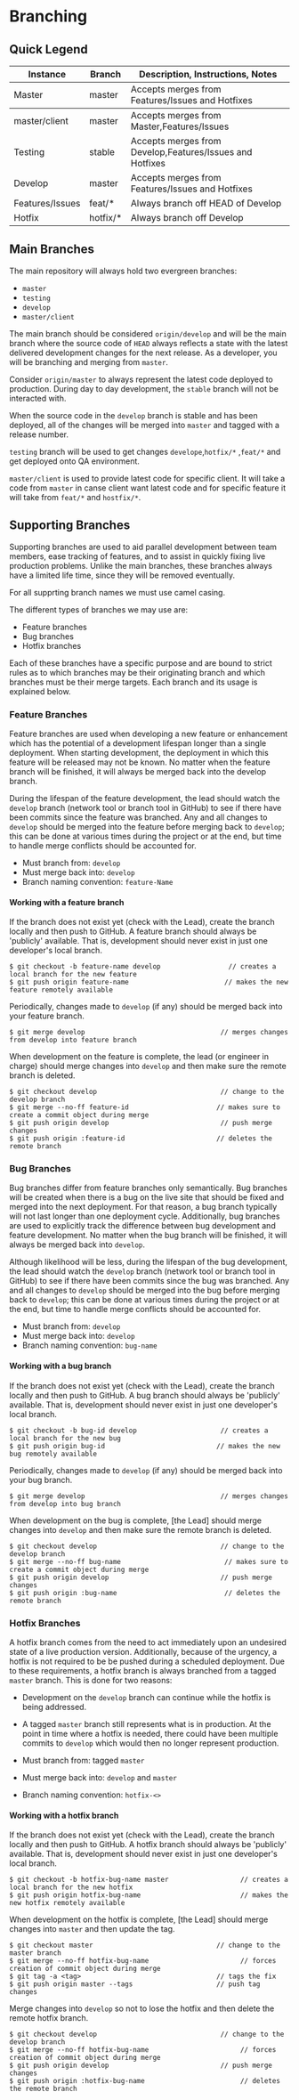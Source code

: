 # Branching

## Quick Legend

<table>
  <thead>
    <tr>
      <th>Instance</th>
      <th>Branch</th>
      <th>Description, Instructions, Notes</th>
    </tr>
  </thead>
  <tbody>
     <tr>
      <td>Master</td>
      <td>master</td>
      <td>Accepts merges from Features/Issues and Hotfixes</td>
    </tr>
    <tbody>
     <tr>
      <td>master/client</td>
      <td>master</td>
      <td>Accepts merges from Master,Features/Issues </td>
    </tr>
    <tr>
      <td>Testing</td>
      <td>stable</td>
      <td>Accepts merges from Develop,Features/Issues and Hotfixes</td>
    </tr>
    <tr>
      <td>Develop</td>
      <td>master</td>
      <td>Accepts merges from Features/Issues and Hotfixes</td>
    </tr>
    <tr>
      <td>Features/Issues</td>
      <td>feat/*</td>
      <td>Always branch off HEAD of Develop</td>
    </tr>
    <tr>
      <td>Hotfix</td>
      <td>hotfix/*</td>
      <td>Always branch off Develop</td>
    </tr>
  </tbody>
</table>

## Main Branches

The main repository will always hold two evergreen branches:

* `master`
* `testing`
* `develop`
* `master/client`

The main branch should be considered `origin/develop` and will be the main branch where the source code of `HEAD` always reflects a state with the latest delivered development changes for the next release. As a developer, you will be branching and merging from `master`.

Consider `origin/master` to always represent the latest code deployed to production. During day to day development, the `stable` branch will not be interacted with.

When the source code in the `develop` branch is stable and has been deployed, all of the changes will be merged into `master` and tagged with a release number.

`testing` branch will be used to get changes `develope`,`hotfix/*` ,`feat/*` and get deployed onto QA environment.

`master/client` is used to provide latest code for specific client. It will take a code from `master` in canse client want latest code and for specific feature it will take from `feat/*` and `hostfix/*`.


## Supporting Branches

Supporting branches are used to aid parallel development between team members, ease tracking of features, and to assist in quickly fixing live production problems. Unlike the main branches, these branches always have a limited life time, since they will be removed eventually.

For all supprting branch names we must use camel casing.

The different types of branches we may use are:

* Feature branches
* Bug branches
* Hotfix branches

Each of these branches have a specific purpose and are bound to strict rules as to which branches may be their originating branch and which branches must be their merge targets. Each branch and its usage is explained below.

### Feature Branches

Feature branches are used when developing a new feature or enhancement which has the potential of a development lifespan longer than a single deployment. When starting development, the deployment in which this feature will be released may not be known. No matter when the feature branch will be finished, it will always be merged back into the develop branch.

During the lifespan of the feature development, the lead should watch the `develop` branch (network tool or branch tool in GitHub) to see if there have been commits since the feature was branched. Any and all changes to `develop` should be merged into the feature before merging back to `develop`; this can be done at various times during the project or at the end, but time to handle merge conflicts should be accounted for.


* Must branch from: `develop`
* Must merge back into: `develop`
* Branch naming convention: `feature-Name`

#### Working with a feature branch

If the branch does not exist yet (check with the Lead), create the branch locally and then push to GitHub. A feature branch should always be 'publicly' available. That is, development should never exist in just one developer's local branch.

```
$ git checkout -b feature-name develop                 // creates a local branch for the new feature
$ git push origin feature-name                        // makes the new feature remotely available
```

Periodically, changes made to `develop` (if any) should be merged back into your feature branch.

```
$ git merge develop                                  // merges changes from develop into feature branch
```

When development on the feature is complete, the lead (or engineer in charge) should merge changes into `develop` and then make sure the remote branch is deleted.

```
$ git checkout develop                               // change to the develop branch  
$ git merge --no-ff feature-id                      // makes sure to create a commit object during merge
$ git push origin develop                            // push merge changes
$ git push origin :feature-id                       // deletes the remote branch
```

### Bug Branches

Bug branches differ from feature branches only semantically. Bug branches will be created when there is a bug on the live site that should be fixed and merged into the next deployment. For that reason, a bug branch typically will not last longer than one deployment cycle. Additionally, bug branches are used to explicitly track the difference between bug development and feature development. No matter when the bug branch will be finished, it will always be merged back into `develop`.

Although likelihood will be less, during the lifespan of the bug development, the lead should watch the `develop` branch (network tool or branch tool in GitHub) to see if there have been commits since the bug was branched. Any and all changes to `develop` should be merged into the bug before merging back to `develop`; this can be done at various times during the project or at the end, but time to handle merge conflicts should be accounted for.

* Must branch from: `develop`
* Must merge back into: `develop`
* Branch naming convention: `bug-name`

#### Working with a bug branch

If the branch does not exist yet (check with the Lead), create the branch locally and then push to GitHub. A bug branch should always be 'publicly' available. That is, development should never exist in just one developer's local branch.

```
$ git checkout -b bug-id develop                     // creates a local branch for the new bug
$ git push origin bug-id                            // makes the new bug remotely available
```

Periodically, changes made to `develop` (if any) should be merged back into your bug branch.

```
$ git merge develop                                  // merges changes from develop into bug branch
```

When development on the bug is complete, [the Lead] should merge changes into `develop` and then make sure the remote branch is deleted.

```
$ git checkout develop                               // change to the develop branch  
$ git merge --no-ff bug-name                          // makes sure to create a commit object during merge
$ git push origin develop                            // push merge changes
$ git push origin :bug-name                           // deletes the remote branch
```

### Hotfix Branches

A hotfix branch comes from the need to act immediately upon an undesired state of a live production version. Additionally, because of the urgency, a hotfix is not required to be be pushed during a scheduled deployment. Due to these requirements, a hotfix branch is always branched from a tagged `master` branch. This is done for two reasons:

* Development on the `develop` branch can continue while the hotfix is being addressed.
* A tagged `master` branch still represents what is in production. At the point in time where a hotfix is needed, there could have been multiple commits to `develop` which would then no longer represent production.

* Must branch from: tagged `master`
* Must merge back into: `develop` and `master`
* Branch naming convention: `hotfix-<>`

#### Working with a hotfix branch

If the branch does not exist yet (check with the Lead), create the branch locally and then push to GitHub. A hotfix branch should always be 'publicly' available. That is, development should never exist in just one developer's local branch.

```
$ git checkout -b hotfix-bug-name master                  // creates a local branch for the new hotfix
$ git push origin hotfix-bug-name                         // makes the new hotfix remotely available
```

When development on the hotfix is complete, [the Lead] should merge changes into `master` and then update the tag.

```
$ git checkout master                               // change to the master branch
$ git merge --no-ff hotfix-bug-name                       // forces creation of commit object during merge
$ git tag -a <tag>                                  // tags the fix
$ git push origin master --tags                     // push tag changes
```

Merge changes into `develop` so not to lose the hotfix and then delete the remote hotfix branch.

```
$ git checkout develop                               // change to the develop branch
$ git merge --no-ff hotfix-bug-name                       // forces creation of commit object during merge
$ git push origin develop                            // push merge changes
$ git push origin :hotfix-bug-name                        // deletes the remote branch
```